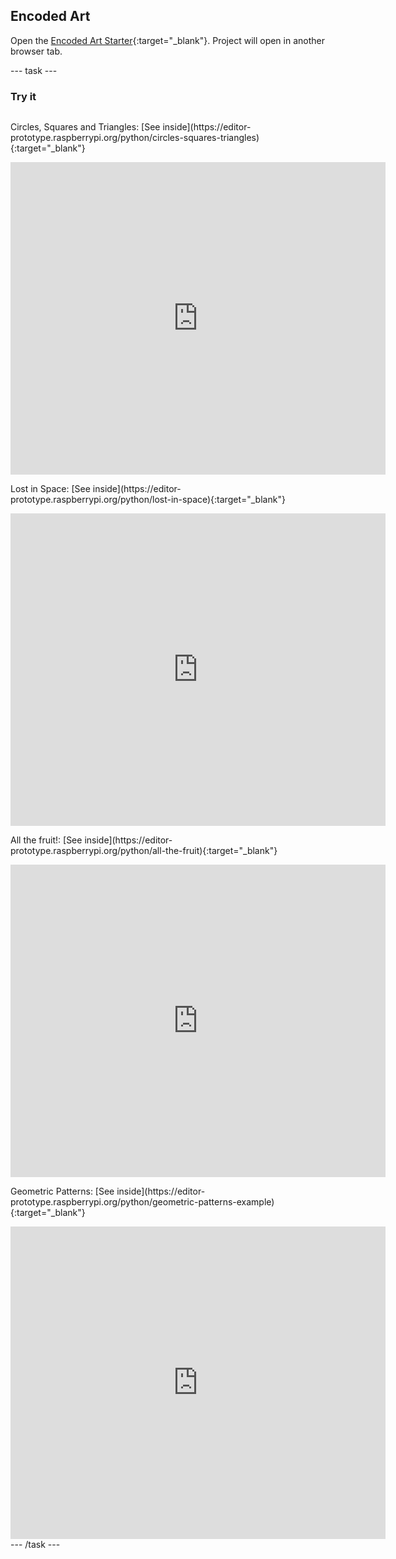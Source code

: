 ## Encoded Art

Open the [Encoded Art Starter](https://editor-prototype.raspberrypi.org/python/encoded-art-starter){:target="_blank"}. Project will open in another browser tab.

--- task ---
### Try it
<div style="display: flex; flex-wrap: wrap">
<p>
  Circles, Squares and Triangles: [See inside](https://editor-prototype.raspberrypi.org/python/circles-squares-triangles){:target="_blank"}
</p>
<div class="trinket">
  <iframe src="https://editor-prototype.raspberrypi.org/embed/viewer/circles-squares-triangles" width="600" height="500" frameborder="0" marginwidth="0" marginheight="0" allowfullscreen>
  </iframe>
</div>

<p>
  Lost in Space: [See inside](https://editor-prototype.raspberrypi.org/python/lost-in-space){:target="_blank"}
</p>
<div class="trinket">
  <iframe src="https://editor-prototype.raspberrypi.org/embed/viewer/lost-in-space" width="600" height="500" frameborder="0" marginwidth="0" marginheight="0" allowfullscreen>
  </iframe>
</div>

<p>
  All the fruit!: [See inside](https://editor-prototype.raspberrypi.org/python/all-the-fruit){:target="_blank"}
</p>
<div class="trinket">
  <iframe src="https://editor-prototype.raspberrypi.org/embed/viewer/all-the-fruit" width="600" height="500" frameborder="0" marginwidth="0" marginheight="0" allowfullscreen>
  </iframe>
</div>

<p>
  Geometric Patterns: [See inside](https://editor-prototype.raspberrypi.org/python/geometric-patterns-example){:target="_blank"}
</p>
<div class="trinket">
  <iframe src="https://editor-prototype.raspberrypi.org/embed/viewer/geometric-patterns-example" width="600" height="500" frameborder="0" marginwidth="0" marginheight="0" allowfullscreen>
  </iframe>
</div>

</div>
--- /task ---


